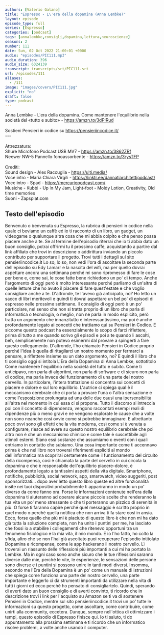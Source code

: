 ```yaml
---
authors: [Valerio Galano]
title: "Espresso - L\'era della dopamina (Anna Lembke)"
layout: episode
episode_type: full
series: [Espresso]
categories: [podcast]
tags: [annalembke,consigli,dopamina,lettura,neuroscienze]
seasons: 2
number: 111
date: Sun, 02 Oct 2022 21:00:01 +0000
audio: "episodes/PIC111.mp3"
audio_duration: 396
audio_size: 6324139
transcript: transcripts/srt/PIC111.srt
url: /episodes/111
aliases: 
  - /111
image: "images/covers/PIC111.jpg"
explicit: "no"
draft: false
type: podcast
---
```

Anna Lembke - L'era della dopamina. Come mantenere l'equilibrio nella società del «tutto e subito» - <a href="https://amzn.to/3dPlRud" rel="noopener">https://amzn.to/3dPlRud</a> <br /><br />Sostieni Pensieri in codice su <a href="https://pensieriincodice.it/" rel="noopener">https://pensieriincodice.it/</a> <br />---<br /><br />Attrezzatura:<br />Shure Microfono Podcast USB MV7 - <a href="https://amzn.to/3862ZRf" rel="noopener">https://amzn.to/3862ZRf</a> <br />Neewer NW-5 Pannello fonoassorbente - <a href="https://amzn.to/3rysTFP" rel="noopener">https://amzn.to/3rysTFP</a> <br /><br />Crediti:<br />Sound design - Alex Raccuglia - <a href="https://ulti.media/" rel="noopener">https://ulti.media/</a> <br />Voce intro - Maria Chiara Virgili - <a href="https://linktr.ee/dannatiarchitettipodcast/" rel="noopener">https://linktr.ee/dannatiarchitettipodcast/</a>  <br />Voce intro - Spad - <a href="https://mercuriopodcast.com/" rel="noopener">https://mercuriopodcast.com/</a> <br />Musiche - Kubbi - Up In My Jam, Light-foot - Moldy Lotion, Creativity, Old time memories<br />Suoni - Zapsplat.com

<!-- more -->

## Testo dell'episodio

Benvenuto o benvenuta su Espresso, la rubrica di pensieri in codice nella quale ci beviamo
un caffè ed io ti racconto di un libro, un gadget, un videogame o qualunque altra cosa
che mi abbia colpito e che penso possa piacere anche a te.
Se al termine dell'episodio riterrai che io ti abbia dato un buon consiglio, potrai offrirmi
tu il prossimo caffè, acquistando a partire dal link affiliato che trovi in descrizione
o addirittura inviando un piccolo contributo per supportare il progetto. Trovi tutti i
dettagli sul sito pensieriincodice.it
Lo so, lo so, non vedi l'ora di ascoltare la seconda parte dell'episodio
su Edy Lamarr e la nascita del wifi, ma per quello dovrai aspettare ancora una settimana
perché mi sono ripromesso di fare le cose per bene e, come sai, le cose fatte bene richiedono
un po' di tempo. Anche l'argomento di oggi però è molto interessante perché parliamo
di un'altra di quelle letture che ho avuto il piacere di fare quest'estate e che voglio
consigliare anche a te. D'altronde, te l'avevo già anticipato, no? Ho letto un sacco di
libri meritevoli e quindi ti dovrai aspettare un bel po' di episodi di espresso nelle prossime
settimane. Il consiglio di oggi però è un po' particolare, nel senso che non si tratta
proprio di un libro che parla di informatica o tecnologia, o meglio, non ne parla in modo
esplicito, però tratta un argomento che innanzitutto è interessantissimo, ma poi è anche profondamente
legato ai concetti che trattiamo qui su Pensieri in Codice. E siccome questo podcast ha essenzialmente
lo scopo di farci riflettere, prima di tutto a me quando scrivo gli episodi e poi a te
quando li ascolti, beh, semplicemente non potevo esimermi dal provare a spingerti a
fare questo collegamento. D'altronde, l'ho chiamato Pensieri in Codice proprio perché
l'idea è quella di ritagliarci un nostro momento per fermarci a pensare, a riflettere
insieme su un dato argomento, no? E quindi il libro che ti consiglio oggi si intitola
L'Era della Dopamina di Anna Lembke, sottotitolo Come mantenere l'equilibrio nella società
del tutto e subito. Come ti anticipavo, non parla di algoritmi, non parla di software
e di sicuro non parla di codice, ma parla invece del funzionamento di una parte del
nostro cervello. In particolare, l'intera trattazione si concentra sui concetti di
piacere e dolore e sul loro equilibrio. L'autrice ci spiega qual è il meccanismo cerebrale
che ci porta a provare l'una o l'altra sensazione e come l'esposizione prolungata ad una delle
due causi una ipersensibilità all'altra nel momento in cui essa ci si propone. Tutto
il discorso si intreccia poi con il concetto di dipendenza, vengono raccontati esempi reali
di dipendenze più o meno gravi e ne vengono esplorate le cause che a volte non sono neanche
così ovvie come si potrebbe immaginare. E altrettanto poco ovvi sono gli effetti che
la vita moderna, così come si è venuta a configurare, riesce ad avere su questo nostro
equilibrio cerebrale che poi altro non è che un meccanismo chimico e come tale è suscettibile
agli stimoli esterni. Siano essi sostanze che assumiamo o eventi con i quali entriamo
in contatto che subiamo. Una cosa importante come ti accennavo prima è che nel libro non
troverai riferimenti espliciti al mondo dell'informatica ma scoprirai certamente come il funzionamento
del circuito della ricompensa, così è chiamata la parte del cervello in cui circola la dopamina
e che è responsabile dell'equilibrio piacere-dolore, è profondamente legato a tantissimi aspetti
della vita digitale. Smartphone, notifiche, pubblicità, social network, app, smartwatch,
video suggeriti, post sponsorizzati... dopo aver letto questo libro queste ed altre funzionalità
insite nei tuoi dispositivi probabilmente ti appariranno in modo un po' diverso da
come fanno ora. Forse le informazioni contenute nell'era della dopamina ti aiuteranno ad operare
alcune piccole scelte che renderanno la tua vita un po' meno stressante o che ti porteranno
un pizzico di serenità in più. O forse ti faranno capire perché quel messaggio è
scritto proprio in quel modo o perché quella notifica che non arriva ti fa stare così
in ansia. Ecco, forse quello che più mi è piaciuto di questo libro è che non mi ha
dato già tutta la soluzione completa, non ha unito i puntini per me, ha lasciato che
fossi io a stabilire i collegamenti che ritenevo opportuni tra un fenomeno fisiologico e la
mia vita, il mio mondo. E io l'ho fatto, ho colto la sfida, altro che se non l'hai già
ascoltato puoi recuperare l'episodio intitolato Dopamina e ricompense, come le app hackerano
il nostro cervello. Lì troverai un riassunto delle riflessioni più importanti a cui mi
ha portato la Lembke. Ma in ogni caso sono anche sicuro che le tue riflessioni saranno
diverse dalle mie, perché le vite, le esperienze, le sensazioni delle persone sono diverse e
i puntini si possono unire in tanti modi diversi. Insomma, secondo me l'Era della Dopamina è
un po' come un manuale di istruzioni che spiega come funziona una parte del nostro cervello,
una parte importante e leggerlo ci dà strumenti importanti da utilizzare nella vita di tutti
i giorni ed ecco perché ho pensato di consigliartelo. Quindi, sperando di averti dato un buon consiglio
e di averti convinto, ti ricordo che in descrizione trovi i link per l'acquisto su Amazon se ti va
di sostenere Pensieri in Codice, mentre sul sito pensieriincodice.it trovi un po' tutte le
informazioni su questo progetto, come ascoltare, come contribuire, come unirti alla community,
eccetera. Dunque, sempre nell'ottica di ottimizzare i tempi, questo episodio di Espresso finisce qui.
Io ti saluto, ti do appuntamento alla prossima settimana e ti ricordo che un informatico risolve
problemi, a volte anche usando il computer.

